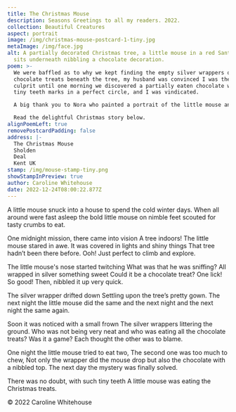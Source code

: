 ```yaml
---
title: The Christmas Mouse
description: Seasons Greetings to all my readers. 2022.
collection: Beautiful Creatures
aspect: portrait
image: /img/christmas-mouse-postcard-1-tiny.jpg
metaImage: /img/face.jpg
alt: A partially decorated Christmas tree, a little mouse in a red Santa hat
  sits underneath nibbling a chocolate decoration.
poem: >-
  We were baffled as to why we kept finding the empty silver wrappers of the
  chocolate treats beneath the tree, my husband was convinced I was the guilty
  culprit until one morning we discovered a partially eaten chocolate with tiny
  tiny teeth marks in a perfect circle, and I was vindicated.

  A big thank you to Nora who painted a portrait of the little mouse and allowed me to include it in the artwork for this postcard. 

  Read the delightful Christmas story below.
alignPoemLeft: true
removePostcardPadding: false
address: |-
  The Christmas Mouse
  Sholden
  Deal
  Kent UK
stamp: /img/mouse-stamp-tiny.png
showStampInPreview: true
author: Caroline Whitehouse
date: 2022-12-24T08:00:22.877Z
---
```

A little mouse snuck into a house 
to spend the cold winter days. 
When all around were fast asleep 
the bold little mouse on nimble feet
scouted for tasty crumbs to eat.

One midnight mission, there came into vision
A tree indoors! The little mouse stared in awe.
It was covered in lights and shiny things
That tree hadn’t been there before. 
Ooh! Just perfect to climb and explore.

The little mouse's nose started twitching
What was that he was sniffing?
All wrapped in silver something sweet
Could it be a chocolate treat? One lick! 
So good! Then, nibbled it up very quick.

The silver wrapper drifted down 
Settling upon the tree’s pretty gown.
The next night the little mouse did the same
and the next night 
and the next night the same again.

Soon it was noticed with a small frown
The silver wrappers littering the ground.
Who was not being very neat and who was 
eating all the chocolate treats? Was it a game? 
Each thought the other was to blame.

One night the little mouse tried to eat two,
The second one was too much to chew,
Not only the wrapper did the mouse drop 
but also the chocolate with a nibbled top.
The next day the mystery was finally solved.

There was no doubt, with such tiny teeth
A little mouse was eating the Christmas treats.

© 2022 Caroline Whitehouse